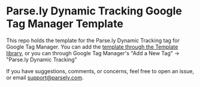 # Parse.ly Dynamic Tracking Google Tag Manager Template

This repo holds the template for the Parse.ly Dynamic Tracking tag for Google Tag Manager. You can add the [template through the Template library](https://tagmanager.google.com/gallery/#/?filter=Parse.ly), or you can through Google Tag Manager's "Add a New Tag" -> "Parse.ly Dynamic Tracking" 

If you have suggestions, comments, or concerns, feel free to open an issue, or email support@parsely.com.